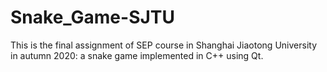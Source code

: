 # Snake_Game-SJTU
This is the final assignment of SEP course in Shanghai Jiaotong University in autumn 2020: a snake game implemented in C++ using Qt.
